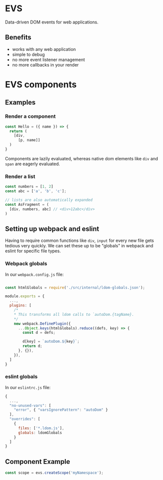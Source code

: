 # EVS

Data-driven DOM events for web applications.

## Benefits

* works with any web application
* simple to debug
* no more event listener management
* no more callbacks in your render

# EVS components

## Examples

### Render a component

```js
const Hello = ({ name }) => {
  return (
    [div,
      [p, name]]
  )
}
```

Components are lazily evaluated, whereas native dom elements like `div` and `span` are eagerly evaluated.

### Render a list
```js
const numbers = [1, 2]
const abc = ['a', 'b', 'c'];

// lists are also automatically expanded
const AsFragment = (
  [div, numbers, abc] // <div>12abc</div>
)
```

## Setting up webpack and eslint

Having to require common functions like `div`, `input` for every new file gets tedious very quickly. We can set these up to be "globals" in webpack and eslint for specific file types.

### Webpack globals

In our `webpack.config.js` file:

```js

const htmlGlobals = require('./src/internal/ldom-globals.json');

module.exports = {
  ...,
  plugins: [
    /*
    * This transforms all ldom calls to `autoDom.{tagName}.
    */
    new webpack.DefinePlugin({
      ...Object.keys(htmlGlobals).reduce((defs, key) => {
        const d = defs;

        d[key] = `autoDom.${key}`;
        return d;
      }, {}),
    }),
  ]
}
```

### eslint globals

In our `eslintrc.js` file:

```js
{
  ...,
  "no-unused-vars": [
    "error", { "varsIgnorePattern": "autoDom" }
  ],
  "overrides": [
    {
      files: ['*.ldom.js'],
      globals: ldomGlobals
    }
  ]
}
```

## Component Example

```js
const scope = evs.createScope('myNamespace');
```
